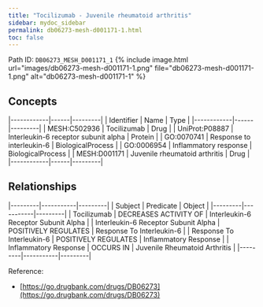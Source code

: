 ```yaml
---
title: "Tocilizumab - Juvenile rheumatoid arthritis"
sidebar: mydoc_sidebar
permalink: db06273-mesh-d001171-1.html
toc: false 
---
```



Path ID: `DB06273_MESH_D001171_1`
{% include image.html url="images/db06273-mesh-d001171-1.png" file="db06273-mesh-d001171-1.png" alt="db06273-mesh-d001171-1" %}

## Concepts

|------------|------|---------|
| Identifier | Name | Type    |
|------------|------|---------|
| MESH:C502936 | Tocilizumab | Drug |
| UniProt:P08887 | Interleukin-6 receptor subunit alpha | Protein |
| GO:0070741 | Response to interleukin-6 | BiologicalProcess |
| GO:0006954 | Inflammatory response | BiologicalProcess |
| MESH:D001171 | Juvenile rheumatoid arthritis | Drug |
|------------|------|---------|

## Relationships

|---------|-----------|---------|
| Subject | Predicate | Object  |
|---------|-----------|---------|
| Tocilizumab | DECREASES ACTIVITY OF | Interleukin-6 Receptor Subunit Alpha |
| Interleukin-6 Receptor Subunit Alpha | POSITIVELY REGULATES | Response To Interleukin-6 |
| Response To Interleukin-6 | POSITIVELY REGULATES | Inflammatory Response |
| Inflammatory Response | OCCURS IN | Juvenile Rheumatoid Arthritis |
|---------|-----------|---------|

Reference: 
  - [https://go.drugbank.com/drugs/DB06273](https://go.drugbank.com/drugs/DB06273)
